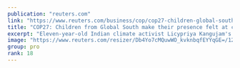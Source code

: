 ```yaml
---
publication: "reuters.com"
link: "https://www.reuters.com/business/cop/cop27-children-global-south-make-their-presence-felt-climate-summit-2022-11-16/"
title: "COP27: Children from Global South make their presence felt at climate summit"
excerpt: "Eleven-year-old Indian climate activist Licypriya Kangujam's dogged questioning of Britain's climate minister Zac Goldsmith about the fate of climate activists detained in his country was one of the m"
image: "https://www.reuters.com/resizer/Db4Yo7cMQuwWO_kvknbqfEYYqGE=/1200x628/smart/filters:quality(80)/cloudfront-us-east-2.images.arcpublishing.com/reuters/42J2DWWDHZNX5OOKZINU2FVL64.jpg"
group: pro
rank: 18
---
```

